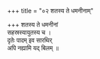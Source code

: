 +++
title = "०२ शतस्य ते धमनीनाम्"

+++
शतस्य ते धमनीनां  
सहस्रस्यायुतस्य च ।  
दृतेः पादम् इव सारथिर्  
अपि नह्यामि यद् बिलम् ॥